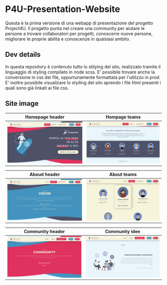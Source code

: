 # P4U-Presentation-Website
Questa è la prima versione di una webapp di presentazione del progetto Project4U. Il progetto punta nel creare una community per aiutare le persone a trovare collaboratori per progetti, 
conoscerre nuove persone, migliorare le proprie abilità e conoscenze in qualsiasi ambito.

## Dev details
In questa repository è contenuto tutto lo stilying del sito, realizzato tramite il linguaggio di styling compilato in node scss. E' possibile trovare anche la 
conversione in css dei file, oppurtunamente formattata per l'utilizzo in prod. E' inoltre possibile visualizare lo styiling del sito aprendo i file html presenti
i quali sono già linkati ai file css.

## Site image

Homepage header           |  Hompage teams
:-------------------------:|:-------------------------:
![](https://github.com/bigmat18/P4U-Presentation-Website/blob/master/.md/home-1.png)  | ![](https://github.com/bigmat18/P4U-Presentation-Website/blob/master/.md/home-2.png)

Aboud header           |  About teams
:-------------------------:|:-------------------------:
![](https://github.com/bigmat18/P4U-Presentation-Website/blob/master/.md/about-1.png)  | ![](https://github.com/bigmat18/P4U-Presentation-Website/blob/master/.md/about-2.png)

Community header           |  Community idee
:-------------------------:|:-------------------------:
![](https://github.com/bigmat18/P4U-Presentation-Website/blob/master/.md/community-1.png)  | ![](https://github.com/bigmat18/P4U-Presentation-Website/blob/master/.md/community-2.png)





